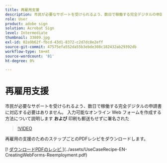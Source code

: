 ```yaml
---
title: 再雇用支援
description: 市民が必要なサポートを受けられるよう、数日で稼働する完全デジタルの申請書に対応する必要はありません
role: User
product: adobe sign
solution: Acrobat Sign
level: Intermediate
thumbnail: 33809.jpg
exl-id: 02a9b62f-fbcd-43d1-8372-c2d7dc8e2eff
source-git-commit: 47575efa552da55b3ebde308c182432ab29392db
workflow-type: tm+mt
source-wordcount: '81'
ht-degree: 0%

---
```


# 再雇用支援

市民が必要なサポートを受けられるよう、数日で稼働する完全デジタルの申請書に対応する必要はありません。 入力可能なオンライン Web フォームを作成する方法について説明します **および** 印刷も郵送もせずに署名された

>[!VIDEO](https://video.tv.adobe.com/v/33809?hidetitle=true)

再雇用の支援のためのステップごとのPDFレシピをダウンロードします。

[! [ ダウンロードPDFのレシピ ](../assets/acrobat_PDF_96.png)](../assets/UseCaseRecipe-EN-CreatingWebForms-Reemployment.pdf)
